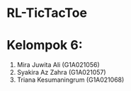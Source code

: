 # RL-TicTacToe
# Kelompok 6:
1. Mira Juwita Ali (G1A021056)
2. Syakira Az Zahra (G1A021057)
3. Triana Kesumaningrum (G1A021068)

